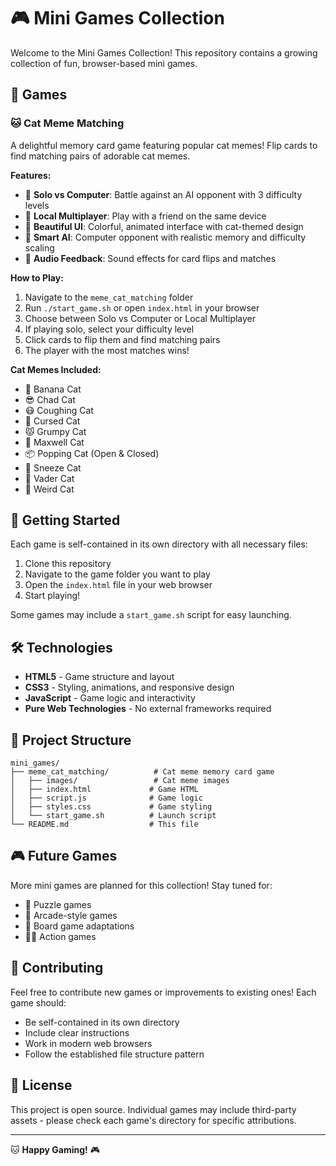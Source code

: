 # 🎮 Mini Games Collection

Welcome to the Mini Games Collection! This repository contains a growing collection of fun, browser-based mini games.

## 🎯 Games

### 🐱 Cat Meme Matching

A delightful memory card game featuring popular cat memes! Flip cards to find matching pairs of adorable cat memes.

**Features:**
- 🤖 **Solo vs Computer**: Battle against an AI opponent with 3 difficulty levels
- 👫 **Local Multiplayer**: Play with a friend on the same device
- 🎨 **Beautiful UI**: Colorful, animated interface with cat-themed design
- 🧠 **Smart AI**: Computer opponent with realistic memory and difficulty scaling
- 🎵 **Audio Feedback**: Sound effects for card flips and matches

**How to Play:**
1. Navigate to the `meme_cat_matching` folder
2. Run `./start_game.sh` or open `index.html` in your browser
3. Choose between Solo vs Computer or Local Multiplayer
4. If playing solo, select your difficulty level
5. Click cards to flip them and find matching pairs
6. The player with the most matches wins!

**Cat Memes Included:**
- 🍌 Banana Cat
- 😎 Chad Cat  
- 😷 Coughing Cat
- 👹 Cursed Cat
- 😾 Grumpy Cat
- 🎩 Maxwell Cat
- 📦 Popping Cat (Open & Closed)
- 🤧 Sneeze Cat
- 🖤 Vader Cat
- 🤪 Weird Cat

## 🚀 Getting Started

Each game is self-contained in its own directory with all necessary files:

1. Clone this repository
2. Navigate to the game folder you want to play
3. Open the `index.html` file in your web browser
4. Start playing!

Some games may include a `start_game.sh` script for easy launching.

## 🛠️ Technologies

- **HTML5** - Game structure and layout
- **CSS3** - Styling, animations, and responsive design
- **JavaScript** - Game logic and interactivity
- **Pure Web Technologies** - No external frameworks required

## 📁 Project Structure

```
mini_games/
├── meme_cat_matching/          # Cat meme memory card game
│   ├── images/                 # Cat meme images
│   ├── index.html             # Game HTML
│   ├── script.js              # Game logic
│   ├── styles.css             # Game styling
│   └── start_game.sh          # Launch script
└── README.md                  # This file
```

## 🎮 Future Games

More mini games are planned for this collection! Stay tuned for:
- 🧩 Puzzle games
- 🎯 Arcade-style games  
- 🎲 Board game adaptations
- 🏃‍♂️ Action games

## 🤝 Contributing

Feel free to contribute new games or improvements to existing ones! Each game should:
- Be self-contained in its own directory
- Include clear instructions
- Work in modern web browsers
- Follow the established file structure pattern

## 📜 License

This project is open source. Individual games may include third-party assets - please check each game's directory for specific attributions.

---

🐱 **Happy Gaming!** 🎮 